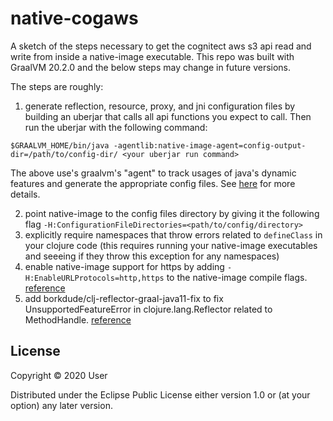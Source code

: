 # native-cogaws

A sketch of the steps necessary to get the cognitect aws s3 api read and write from inside a native-image executable. This repo was built with GraalVM 20.2.0 and the below steps may change in future versions.

The steps are roughly:
1. generate reflection, resource, proxy, and jni configuration files by building an uberjar that calls all api functions you expect to call. Then run the uberjar with the following command:

 ```$GRAALVM_HOME/bin/java -agentlib:native-image-agent=config-output-dir=/path/to/config-dir/ <your uberjar run command>```

The above use's graalvm's "agent" to track usages of java's dynamic features and generate the appropriate config files. See [here](https://www.graalvm.org/reference-manual/native-image/Configuration/#assisted-configuration-of-native-image-builds) for more details.

2. point native-image to the config files directory by giving it the following flag `-H:ConfigurationFileDirectories=<path/to/config/directory>`
3. explicitly require namespaces that throw errors related to `defineClass` in your clojure code (this requires running your native-image executables and seeeing if they throw this exception for any namespaces)
4. enable native-image support for https by adding `-H:EnableURLProtocols=http,https` to the native-image compile flags. [reference](https://www.graalvm.org/reference-manual/native-image/URLProtocols/)
5. add borkdude/clj-reflector-graal-java11-fix to fix UnsupportedFeatureError in clojure.lang.Reflector related to MethodHandle. [reference](https://github.com/borkdude/clj-reflector-graal-java11-fix#the-problem)

## License

Copyright © 2020 User

Distributed under the Eclipse Public License either version 1.0 or (at
your option) any later version.
